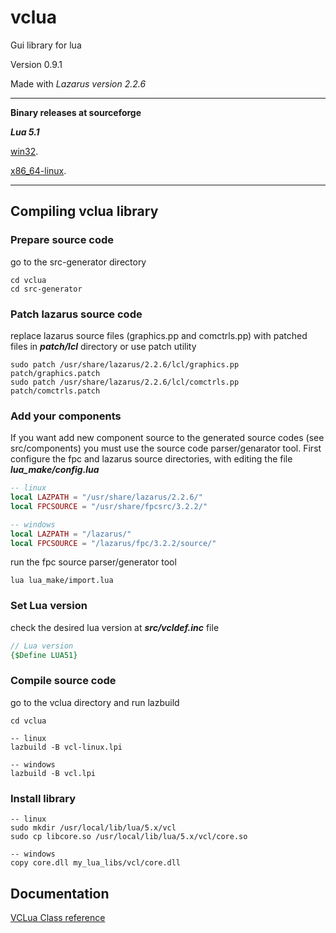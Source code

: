 


# vclua
Gui library for lua

Version 0.9.1

Made with *Lazarus version 2.2.6*
___

**Binary releases at sourceforge**

***Lua 5.1***

[win32](https://sourceforge.net/projects/vclua/files/vclua-v0.9.1/vcl_core_dll_win32_lua51.zip/download).

[x86_64-linux](https://sourceforge.net/projects/vclua/files/vclua-v0.9.1/vcl_core_so_x86_64_linux_lua51.zip/download).

___
## Compiling vclua library
### Prepare source code

go to the src-generator directory

```
cd vclua
cd src-generator 
```
### Patch lazarus source code
replace lazarus source files (graphics.pp and comctrls.pp) with patched files in ***patch/lcl*** directory or use patch utility

```
sudo patch /usr/share/lazarus/2.2.6/lcl/graphics.pp patch/graphics.patch
sudo patch /usr/share/lazarus/2.2.6/lcl/comctrls.pp patch/comctrls.patch
```
### Add your components
If you want add new component source to the generated source codes (see src/components) you must use the source code parser/genarator tool. First configure the fpc and lazarus source directories, with editing the file ***lua_make/config.lua***

```lua
-- linux
local LAZPATH = "/usr/share/lazarus/2.2.6/"
local FPCSOURCE = "/usr/share/fpcsrc/3.2.2/"
```

```lua
-- windows
local LAZPATH = "/lazarus/"
local FPCSOURCE = "/lazarus/fpc/3.2.2/source/"
```

run the fpc source parser/generator tool

```
lua lua_make/import.lua
```

### Set Lua version
check the desired lua version at ***src/vcldef.inc*** file

```pascal
// Lua version 
{$Define LUA51}
```
### Compile source code
go to the vclua directory and run lazbuild 

```
cd vclua
```

```shell
-- linux
lazbuild -B vcl-linux.lpi
```

```shell
-- windows
lazbuild -B vcl.lpi
```
### Install library

```shell
-- linux
sudo mkdir /usr/local/lib/lua/5.x/vcl
sudo cp libcore.so /usr/local/lib/lua/5.x/vcl/core.so
```
```shell
-- windows
copy core.dll my_lua_libs/vcl/core.dll
```

## Documentation

[VCLua Class reference](https://github.com/hipBali/vclua/tree/initial-v1/vclua_ref.html)
